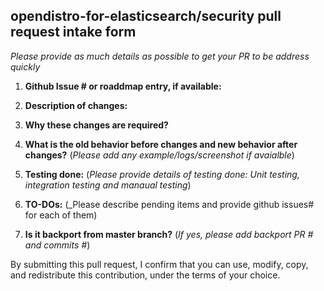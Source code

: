 
##  opendistro-for-elasticsearch/security pull request intake form
_Please provide as much details as possible to get your PR to be address quickly_

 
 1. __Github Issue # or roaddmap entry, if available:__



 2. __Description of changes:__



 3. __Why these changes are required?__ 



 4. __What is the old behavior before changes and new behavior after changes?__ (_Please add any example/logs/screenshot if avaialble_)



 5. __Testing done:__ (_Please provide details of testing done: Unit testing, integration testing and manaual testing_) 
 
 
 
 6. __TO-DOs:__ (_Please describe pending items and provide github issues# for each of them)



 7. __Is it backport from master branch?__ (_If yes, please add backport PR # and commits #_)




By submitting this pull request, I confirm that you can use, modify, copy, and redistribute this contribution, under the terms of your choice.
